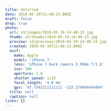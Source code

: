 ```yaml
---
title: Untitled
date: 2019-05-19T21:48:13.000Z
draft: false
drop: true
photo:
  url: s3/images/2019-05-19-14-48-13.jpg
  thumb: s3/thumbs/2019-05-19-14-48-13.jpg
  preview: s3/previews/2019-05-19-14-48-13.jpg
  created: 2019-05-19T21:48:13.000Z
  exif:
    make: Apple
    model: 'iPhone 7'
    lens: 'iPhone 7 back camera 3.99mm f/1.8'
    iso: 100
    aperture: 1.8
    shutter_speed: 1/15
    focal_length: '4.0 mm'
    gps: '47.7542111111111 -122.279694444444'
  title: null
  caption: null
links: []
---
```

